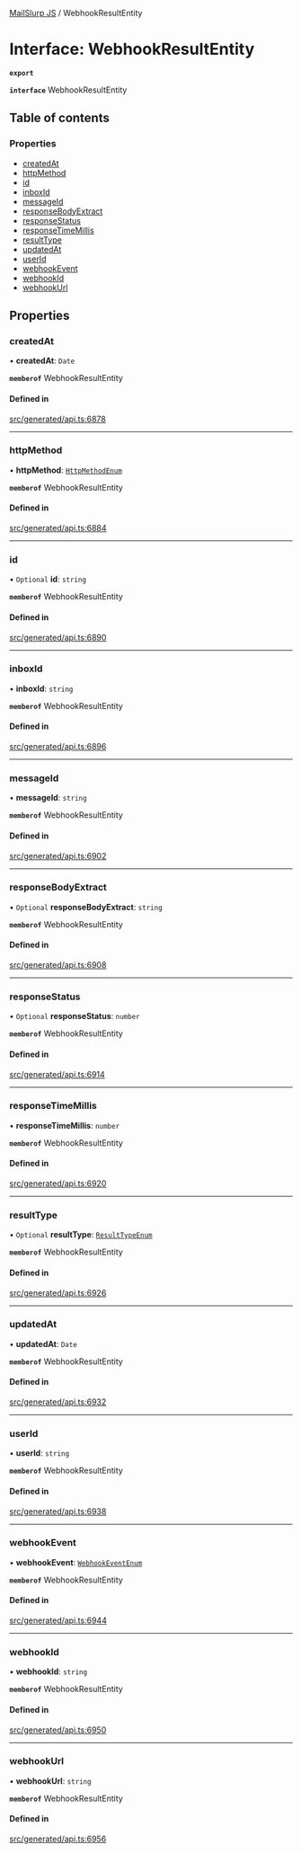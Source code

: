 [MailSlurp JS](../README.md) / WebhookResultEntity

# Interface: WebhookResultEntity

**`export`**

**`interface`** WebhookResultEntity

## Table of contents

### Properties

- [createdAt](WebhookResultEntity.md#createdat)
- [httpMethod](WebhookResultEntity.md#httpmethod)
- [id](WebhookResultEntity.md#id)
- [inboxId](WebhookResultEntity.md#inboxid)
- [messageId](WebhookResultEntity.md#messageid)
- [responseBodyExtract](WebhookResultEntity.md#responsebodyextract)
- [responseStatus](WebhookResultEntity.md#responsestatus)
- [responseTimeMillis](WebhookResultEntity.md#responsetimemillis)
- [resultType](WebhookResultEntity.md#resulttype)
- [updatedAt](WebhookResultEntity.md#updatedat)
- [userId](WebhookResultEntity.md#userid)
- [webhookEvent](WebhookResultEntity.md#webhookevent)
- [webhookId](WebhookResultEntity.md#webhookid)
- [webhookUrl](WebhookResultEntity.md#webhookurl)

## Properties

### createdAt

• **createdAt**: `Date`

**`memberof`** WebhookResultEntity

#### Defined in

[src/generated/api.ts:6878](https://github.com/mailslurp/mailslurp-client/blob/6bcf839/src/generated/api.ts#L6878)

___

### httpMethod

• **httpMethod**: [`HttpMethodEnum`](../enums/WebhookResultEntity.HttpMethodEnum.md)

**`memberof`** WebhookResultEntity

#### Defined in

[src/generated/api.ts:6884](https://github.com/mailslurp/mailslurp-client/blob/6bcf839/src/generated/api.ts#L6884)

___

### id

• `Optional` **id**: `string`

**`memberof`** WebhookResultEntity

#### Defined in

[src/generated/api.ts:6890](https://github.com/mailslurp/mailslurp-client/blob/6bcf839/src/generated/api.ts#L6890)

___

### inboxId

• **inboxId**: `string`

**`memberof`** WebhookResultEntity

#### Defined in

[src/generated/api.ts:6896](https://github.com/mailslurp/mailslurp-client/blob/6bcf839/src/generated/api.ts#L6896)

___

### messageId

• **messageId**: `string`

**`memberof`** WebhookResultEntity

#### Defined in

[src/generated/api.ts:6902](https://github.com/mailslurp/mailslurp-client/blob/6bcf839/src/generated/api.ts#L6902)

___

### responseBodyExtract

• `Optional` **responseBodyExtract**: `string`

**`memberof`** WebhookResultEntity

#### Defined in

[src/generated/api.ts:6908](https://github.com/mailslurp/mailslurp-client/blob/6bcf839/src/generated/api.ts#L6908)

___

### responseStatus

• `Optional` **responseStatus**: `number`

**`memberof`** WebhookResultEntity

#### Defined in

[src/generated/api.ts:6914](https://github.com/mailslurp/mailslurp-client/blob/6bcf839/src/generated/api.ts#L6914)

___

### responseTimeMillis

• **responseTimeMillis**: `number`

**`memberof`** WebhookResultEntity

#### Defined in

[src/generated/api.ts:6920](https://github.com/mailslurp/mailslurp-client/blob/6bcf839/src/generated/api.ts#L6920)

___

### resultType

• `Optional` **resultType**: [`ResultTypeEnum`](../enums/WebhookResultEntity.ResultTypeEnum.md)

**`memberof`** WebhookResultEntity

#### Defined in

[src/generated/api.ts:6926](https://github.com/mailslurp/mailslurp-client/blob/6bcf839/src/generated/api.ts#L6926)

___

### updatedAt

• **updatedAt**: `Date`

**`memberof`** WebhookResultEntity

#### Defined in

[src/generated/api.ts:6932](https://github.com/mailslurp/mailslurp-client/blob/6bcf839/src/generated/api.ts#L6932)

___

### userId

• **userId**: `string`

**`memberof`** WebhookResultEntity

#### Defined in

[src/generated/api.ts:6938](https://github.com/mailslurp/mailslurp-client/blob/6bcf839/src/generated/api.ts#L6938)

___

### webhookEvent

• **webhookEvent**: [`WebhookEventEnum`](../enums/WebhookResultEntity.WebhookEventEnum.md)

**`memberof`** WebhookResultEntity

#### Defined in

[src/generated/api.ts:6944](https://github.com/mailslurp/mailslurp-client/blob/6bcf839/src/generated/api.ts#L6944)

___

### webhookId

• **webhookId**: `string`

**`memberof`** WebhookResultEntity

#### Defined in

[src/generated/api.ts:6950](https://github.com/mailslurp/mailslurp-client/blob/6bcf839/src/generated/api.ts#L6950)

___

### webhookUrl

• **webhookUrl**: `string`

**`memberof`** WebhookResultEntity

#### Defined in

[src/generated/api.ts:6956](https://github.com/mailslurp/mailslurp-client/blob/6bcf839/src/generated/api.ts#L6956)

